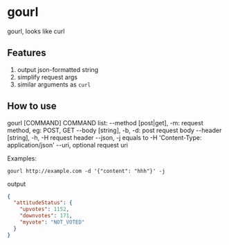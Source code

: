# gourl
gourl, looks like curl

## Features
1. output json-formatted string
2. simplify request args
3. similar arguments as `curl`

## How to use
gourl [COMMAND]
COMMAND list:
        --method [post|get], -m:                request method, eg: POST, GET
        --body [string], -b, -d:                post request body
        --header [string], -h, -H               request header
        --json, -j              equals to -H 'Content-Type: application/json'
        --uri, optional         request uri

Examples:

```
gourl http://example.com -d '{"content": "hhh"}' -j
```

output

```json
{
  "attitudeStatus": {
    "upvotes": 1152,
    "downvotes": 171,
    "myvote": "NOT_VOTED"
  }
}
```



